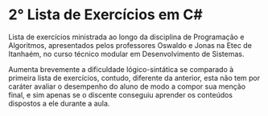 # 2° Lista de Exercícios em C#

Lista de exercícios ministrada ao longo da disciplina de Programação e Algoritmos, apresentados pelos professores Oswaldo e Jonas na Etec de Itanhaém, no curso técnico modular em Desenvolvimento de Sistemas.

Aumenta brevemente a dificuldade lógico-sintática se comparado à primeira lista de exercícios, contudo, diferente da anterior, esta não tem por caráter avaliar o desempenho do aluno de modo a compor sua menção final, e sim apenas se o discente conseguiu aprender os conteúdos dispostos a ele durante a aula.
